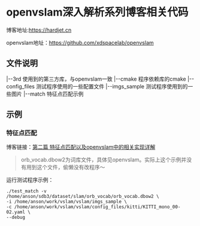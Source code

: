 
# openvslam深入解析系列博客相关代码

博客地址:https://hardjet.cn

openvslam地址：https://github.com/xdspacelab/openvslam


## 文件说明

>
|--3rd              使用到的第三方库，与openvslam一致
|--cmake            程序依赖库的cmake
|--config_files     测试程序使用的一些配置文件
|--imgs_sample      测试程序使用到的一些图片
|--match            特征点匹配示例
>

## 示例

### 特征点匹配
博客链接：[第二篇 特征点匹配以及openvslam中的相关实现详解](https://www.cnblogs.com/hardjet/p/11448272.html)

> orb_vocab.dbow2为词库文件，具体见openvslam。实际上这个示例并没有用到这个文件，偷懒没有改程序～

运行测试程序示例：

```shell
./test_match -v /home/anson/sdb3/dataset/slam/orb_vocab/orb_vocab.dbow2 \
-i /home/anson/work/vslam/vslam/imgs_sample \
-c /home/anson/work/vslam/vslam/config_files/kitti/KITTI_mono_00-02.yaml \
--debug
```

